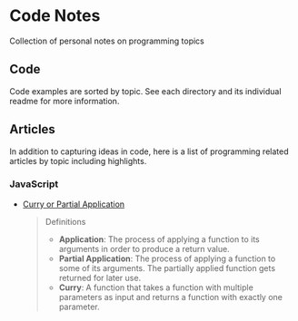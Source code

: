 # Code Notes

Collection of personal notes on programming topics

## Code

Code examples are sorted by topic. See each directory and its individual readme for more information.

## Articles

In addition to capturing ideas in code, here is a list of programming related articles by topic including highlights.

### JavaScript

- [Curry or Partial Application](https://medium.com/javascript-scene/curry-or-partial-application-8150044c78b8)

  > Definitions
  > - **Application**: The process of applying a function to its arguments in order to produce a return value.
  > - **Partial Application**: The process of applying a function to some of its arguments. The partially applied function gets returned for later use.
  > - **Curry**: A function that takes a function with multiple parameters as input and returns a function with exactly one parameter.
